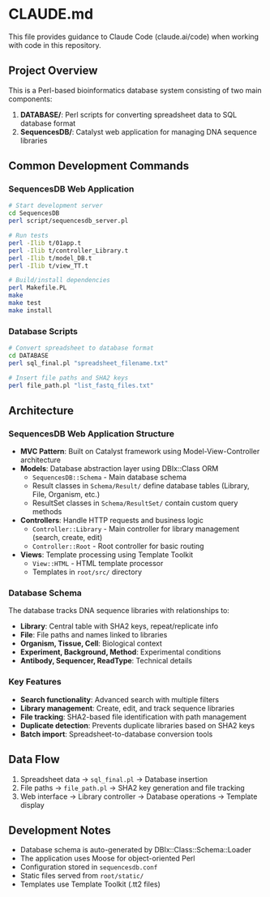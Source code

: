 # CLAUDE.md

This file provides guidance to Claude Code (claude.ai/code) when working with code in this repository.

## Project Overview

This is a Perl-based bioinformatics database system consisting of two main components:

1. **DATABASE/**: Perl scripts for converting spreadsheet data to SQL database format
2. **SequencesDB/**: Catalyst web application for managing DNA sequence libraries

## Common Development Commands

### SequencesDB Web Application

```bash
# Start development server
cd SequencesDB
perl script/sequencesdb_server.pl

# Run tests
perl -Ilib t/01app.t
perl -Ilib t/controller_Library.t
perl -Ilib t/model_DB.t
perl -Ilib t/view_TT.t

# Build/install dependencies
perl Makefile.PL
make
make test
make install
```

### Database Scripts

```bash
# Convert spreadsheet to database format
cd DATABASE
perl sql_final.pl "spreadsheet_filename.txt"

# Insert file paths and SHA2 keys
perl file_path.pl "list_fastq_files.txt"
```

## Architecture

### SequencesDB Web Application Structure

- **MVC Pattern**: Built on Catalyst framework using Model-View-Controller architecture
- **Models**: Database abstraction layer using DBIx::Class ORM
  - `SequencesDB::Schema` - Main database schema
  - Result classes in `Schema/Result/` define database tables (Library, File, Organism, etc.)
  - ResultSet classes in `Schema/ResultSet/` contain custom query methods
- **Controllers**: Handle HTTP requests and business logic
  - `Controller::Library` - Main controller for library management (search, create, edit)
  - `Controller::Root` - Root controller for basic routing
- **Views**: Template processing using Template Toolkit
  - `View::HTML` - HTML template processor
  - Templates in `root/src/` directory

### Database Schema

The database tracks DNA sequence libraries with relationships to:
- **Library**: Central table with SHA2 keys, repeat/replicate info
- **File**: File paths and names linked to libraries
- **Organism, Tissue, Cell**: Biological context
- **Experiment, Background, Method**: Experimental conditions  
- **Antibody, Sequencer, ReadType**: Technical details

### Key Features

- **Search functionality**: Advanced search with multiple filters
- **Library management**: Create, edit, and track sequence libraries
- **File tracking**: SHA2-based file identification with path management
- **Duplicate detection**: Prevents duplicate libraries based on SHA2 keys
- **Batch import**: Spreadsheet-to-database conversion tools

## Data Flow

1. Spreadsheet data → `sql_final.pl` → Database insertion
2. File paths → `file_path.pl` → SHA2 key generation and file tracking
3. Web interface → Library controller → Database operations → Template display

## Development Notes

- Database schema is auto-generated by DBIx::Class::Schema::Loader
- The application uses Moose for object-oriented Perl
- Configuration stored in `sequencesdb.conf`
- Static files served from `root/static/`
- Templates use Template Toolkit (.tt2 files)